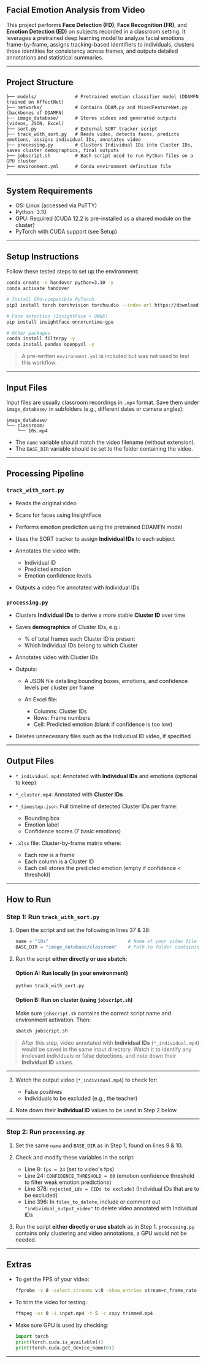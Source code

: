 ## Facial Emotion Analysis from Video

This project performs **Face Detection (FD)**, **Face Recognition (FR)**, and **Emotion Detection (ED)** on subjects recorded in a classroom setting. It leverages a pretrained deep learning model to analyze facial emotions frame-by-frame, assigns tracking-based identifiers to individuals, clusters those identities for consistency across frames, and outputs detailed annotations and statistical summaries.

---

## Project Structure

```
├── models/              # Pretrained emotion classifier model (DDAMFN trained on AffectNet)
├── networks/            # Contains DDAM.py and MixedFeatureNet.py (backbones of DDAMFN)
├── image_database/      # Stores videos and generated outputs (videos, JSON, Excel)
├── sort.py              # External SORT tracker script
├── track_with_sort.py   # Reads video, detects faces, predicts emotions, assigns individual IDs, annotates video
├── processing.py        # Clusters Individual IDs into Cluster IDs, saves cluster demographics, final outputs
├── jobscript.sh         # Bash script used to run Python files on a GPU cluster
├── environment.yml      # Conda environment definition file
```

---

## System Requirements

* OS: Linux (accessed via PuTTY)
* Python: 3.10
* GPU: Required (CUDA 12.2 is pre-installed as a shared module on the cluster)
* PyTorch with CUDA support (see Setup)

---

## Setup Instructions

Follow these tested steps to set up the environment:

```bash
conda create -n handover python=3.10 -y
conda activate handover

# Install GPU-compatible PyTorch
pip3 install torch torchvision torchaudio --index-url https://download.pytorch.org/whl/cu126

# Face detection (InsightFace + ONNX)
pip install insightface onnxruntime-gpu

# Other packages
conda install filterpy -y
conda install pandas openpyxl -y
```

> A pre-written `environment.yml` is included but was not used to test this workflow.

---

## Input Files

Input files are usually classroom recordings in `.mp4` format.
Save them under `image_database/` in subfolders (e.g., different dates or camera angles):

```
image_database/
└── classroom/
    └── 10s.mp4
```

* The `name` variable should match the video filename (without extension).
* The `BASE_DIR` variable should be set to the folder containing the video.

---

## Processing Pipeline

### `track_with_sort.py`

* Reads the original video
* Scans for faces using InsightFace
* Performs emotion prediction using the pretrained DDAMFN model
* Uses the SORT tracker to assign **Individual IDs** to each subject
* Annotates the video with:

  * Individual ID
  * Predicted emotion
  * Emotion confidence levels
* Outputs a video file annotated with Individual IDs

### `processing.py`

* Clusters **Individual IDs** to derive a more stable **Cluster ID** over time
* Saves **demographics** of Cluster IDs, e.g.:

  * % of total frames each Cluster ID is present
  * Which Individual IDs belong to which Cluster
* Annotates video with Cluster IDs
* Outputs:

  * A JSON file detailing bounding boxes, emotions, and confidence levels per cluster per frame
  * An Excel file:

    * Columns: Cluster IDs
    * Rows: Frame numbers
    * Cell: Predicted emotion (blank if confidence is too low)
* Deletes unnecessary files such as the Individual ID video, if specified

---

## Output Files

* `*_individual.mp4`: Annotated with **Individual IDs** and emotions (optional to keep)
* `*_cluster.mp4`: Annotated with **Cluster IDs**
* `*_timestep.json`: Full timeline of detected Cluster IDs per frame:

  * Bounding box
  * Emotion label
  * Confidence scores (7 basic emotions)
* `.xlsx` file: Cluster-by-frame matrix where:

  * Each row is a frame
  * Each column is a Cluster ID
  * Each cell stores the predicted emotion (empty if confidence < threshold)

---

## How to Run

### Step 1: Run `track_with_sort.py`

1. Open the script and set the following in lines 37 & 38:

   ```python
   name = "10s"                             # Name of your video file without '.mp4'
   BASE_DIR = "image_database/classroom"    # Path to folder containing the video
   ```

2. Run the script **either directly or use sbatch**:

   #### Option A: Run locally (in your environment)

   ```bash
   python track_with_sort.py
   ```

   #### Option B: Run on cluster (using `jobscript.sh`)

   Make sure `jobscript.sh` contains the correct script name and environment activation. Then:

   ```bash
   sbatch jobscript.sh
   ```

> After this step, video annotated with **Individual IDs** (`*_individual.mp4`) would be saved in the same input directory. Watch it to identify any irrelevant individuals or false detections, and note down their **Individual ID** values.

---

3. Watch the output video (`*_individual.mp4`) to check for:

   * False positives
   * Individuals to be excluded (e.g., the teacher)

4. Note down their **Individual ID** values to be used in Step 2 below.

---

### Step 2: Run `processing.py`

1. Set the same `name` and `BASE_DIR` as in Step 1, found on lines 9 & 10.

2. Check and modify these variables in the script:

   * Line 8: `fps = 24` (set to video's fps)
   * Line 24:  `CONFIDENCE_THRESHOLD = 60` (emotion confidence threshold to filter weak emotion predictions)
   * Line 378: `rejected_ids = [IDs to exclude]` (Individual IDs that are to be excluded)
   * Line 396: In `files_to_delete`, include or comment out `"individual_output_video"` to delete video annotated with Individual IDs

3. Run the script **either directly or use sbatch** as in Step 1. `processing.py` contains only clustering and video annotations, a GPU would not be needed. 

---

## Extras

* To get the FPS of your video:

  ```bash
  ffprobe -v 0 -select_streams v:0 -show_entries stream=r_frame_rate -of csv=p=0 input.mp4
  ```

* To trim the video for testing:

  ```bash
  ffmpeg -ss 0 -i input.mp4 -t 5 -c copy trimmed.mp4
  ```

* Make sure GPU is used by checking:

  ```python
  import torch
  print(torch.cuda.is_available())
  print(torch.cuda.get_device_name(0))
  ```

---
